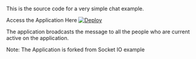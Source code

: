 
This is the source code for a very simple chat example.

Access the Application Here 
[![Deploy]()](https://obscure-dawn-78966.herokuapp.com/)

The application broadcasts the message to all the people who are current active on the application.


Note: The Application is forked from Socket IO example
